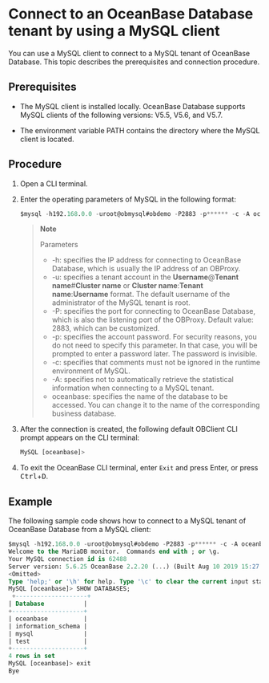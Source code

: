 # Connect to an OceanBase Database tenant by using a MySQL client

You can use a MySQL client to connect to a MySQL tenant of OceanBase Database. This topic describes the prerequisites and connection procedure.

## Prerequisites

* The MySQL client is installed locally. OceanBase Database supports MySQL clients of the following versions: V5.5, V5.6, and V5.7.

* The environment variable PATH contains the directory where the MySQL client is located.

## Procedure

1. Open a CLI terminal.

2. Enter the operating parameters of MySQL in the following format:

   ```sql
   $mysql -h192.168.0.0 -uroot@obmysql#obdemo -P2883 -p****** -c -A oceanbase
   ```

   > **Note**
   >
   > Parameters
   >
   ><ul>
   > <li>-h: specifies the IP address for connecting to OceanBase Database, which is usually the IP address of an OBProxy. </li>
   > <li>-u: specifies a tenant account in the <b>Username</b>@<b>Tenant name</b>#<b>Cluster name</b> or <b>Cluster name</b>:<b>Tenant name</b>:<b>Username</b> format. The default username of the administrator of the MySQL tenant is root. </li>
   > <li>-P: specifies the port for connecting to OceanBase Database, which is also the listening port of the OBProxy. Default value: 2883, which can be customized. </li>
   > <li>-p: specifies the account password. For security reasons, you do not need to specify this parameter. In that case, you will be prompted to enter a password later. The password is invisible. </li>
   > <li>-c: specifies that comments must not be ignored in the runtime environment of MySQL. </li>
   > <li>-A: specifies not to automatically retrieve the statistical information when connecting to a MySQL tenant. </li>
   > <li>oceanbase: specifies the name of the database to be accessed. You can change it to the name of the corresponding business database. </li>
   > </ul>

3. After the connection is created, the following default OBClient CLI prompt appears on the CLI terminal:

   ```sql
   MySQL [oceanbase]>
   ```

4. To exit the OceanBase CLI terminal, enter `Exit` and press Enter, or press <kbd>Ctrl</kbd>+<kbd>D</kbd>.

## Example

The following sample code shows how to connect to a MySQL tenant of OceanBase Database from a MySQL client:

```sql
$mysql -h192.168.0.0 -uroot@obmysql#obdemo -P2883 -p****** -c -A oceanbase
Welcome to the MariaDB monitor.  Commands end with ; or \g.
Your MySQL connection id is 62488
Server version: 5.6.25 OceanBase 2.2.20 (...) (Built Aug 10 2019 15:27:33)
<Omitted>
Type 'help;' or '\h' for help. Type '\c' to clear the current input statement.
MySQL [oceanbase]> SHOW DATABASES;
 +--------------------+
| Database           |
+--------------------+
| oceanbase          |
| information_schema |
| mysql              |
| test               |
+--------------------+
4 rows in set
MySQL [oceanbase]> exit
Bye
```
